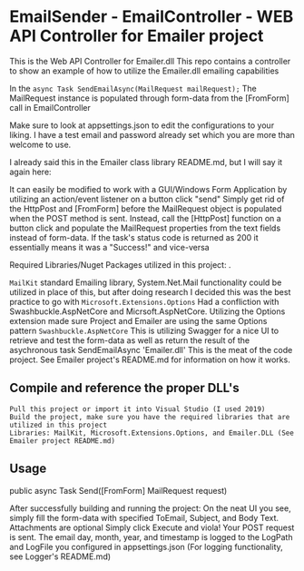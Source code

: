# EmailSender - EmailController - WEB API Controller for Emailer project

This is the Web API Controller for Emailer.dll
This repo contains a controller to show an example of how to utilize the Emailer.dll emailing capabilities

In the `async Task SendEmailAsync(MailRequest mailRequest);`
The MailRequest instance is populated through form-data from the [FromForm] call in EmailController

Make sure to look at appsettings.json to edit the configurations to your liking.
I have a test email and password already set which you are more than welcome to use.

I already said this in the Emailer class library README.md, but I will say it again here: 
  
  It can easily be modified to work with a GUI/Windows Form Application by utilizing an action/event listener on a button click "send"
Simply get rid of the HttpPost and [FromForm] before the MailRequest object is populated when the POST method is sent.
Instead, call the [HttpPost] function on a button click and populate the MailRequest properties from the text fields instead of form-data.
If the task's status code is returned as 200 it essentially means it was a "Success!" and vice-versa

Required Libraries/Nuget Packages utilized in this project: .

`MailKit` standard Emailing library,  System.Net.Mail functionality could be utilized in place of this, but after doing research I decided this was the best practice to go with
`Microsoft.Extensions.Options` Had a confliction with Swashbuckle.AspNetCore and Micrsoft.AspNetCore. Utilizing the Options extension made sure Project and Emailer are using the same Options<T> pattern
`Swashbuckle.AspNetCore` This is utilizing Swagger for a nice UI to retrieve and test the form-data as well as return the result of the asychronous task SendEmailAsync
'Emailer.dll' This is the meat of the code project. See Emailer project's README.md for information on how it works.

## Compile and reference the proper DLL's

    Pull this project or import it into Visual Studio (I used 2019)
    Build the project, make sure you have the required libraries that are utilized in this project
    Libraries: MailKit, Microsoft.Extensions.Options, and Emailer.DLL (See Emailer project README.md)

## Usage

   public async Task<IActionResult> Send([FromForm] MailRequest request)

  After successfully building and running the project:
    On the neat UI you see, simply fill the form-data with specified ToEmail, Subject, and Body Text. Attachments are optional
    Simply click Execute and viola! Your POST request is sent.
    The email day, month, year, and timestamp is logged to the LogPath and LogFile you configured in appsettings.json
    (For logging functionality, see Logger's README.md)
    
